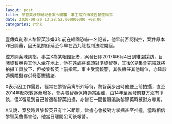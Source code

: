 ```yaml
---
layout: post
title: 黎智英涉恐嚇記者案今開審　事主常拍攝被告曾遭辱罵
date: 2020-08-20 13:28:52.000000000 +08:00
categories: rthk
---
```


壹傳媒創辦人黎智英涉嫌3年前在維園恐嚇一名記者，他早前否認指控，案件原本昨日開審，因天氣關係延至今早在西九龍裁判法院開庭。

控方開案陳詞指，事主X為某報館記者，案發日即2017年6月4日到維園採訪，目睹黎智英與其他人坐在地上，他在遠處將鏡頭對準黎智英，其後X見集會完結就將拍攝工具放下，但被黎智英上前指罵。事主受驚報警，其後轉任其他職位，亦確診適應障礙症併發憂鬱情緒。

X表示因工作需要，經常在黎智英寓所外等待，黎智英步出時他便上前拍攝，直至2014年起次數逐漸增多，會與黎智英保持適當距離，由14年至案發前雙方沒有爭執，但X留意到自己曾遭黎智英拍攝，亦曾在一間餐廳追訪黎智英時被對方辱罵。

X又說，案發時與黎智英只有半米距離，曾擔心會被對方掌摑甚至推撞，當時相信黎智英會傷害他，他當日離開公司後報警。
